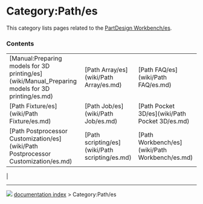# Category:Path/es
This category lists pages related to the [PartDesign Workbench/es](PartDesign_Workbench/es.md).

### Contents

|     |     |     |
| --- | --- | --- |
| [Manual:Preparing models for 3D printing/es](wiki/Manual_Preparing models for 3D printing/es.md) | [Path Array/es](wiki/Path Array/es.md) | [Path FAQ/es](wiki/Path FAQ/es.md) |
| [Path Fixture/es](wiki/Path Fixture/es.md) | [Path Job/es](wiki/Path Job/es.md) | [Path Pocket 3D/es](wiki/Path Pocket 3D/es.md) |
| [Path Postprocessor Customization/es](wiki/Path Postprocessor Customization/es.md) | [Path scripting/es](wiki/Path scripting/es.md) | [Path Workbench/es](wiki/Path Workbench/es.md) |
|



---
![](images/Right_arrow.png) [documentation index](../README.md) > Category:Path/es
